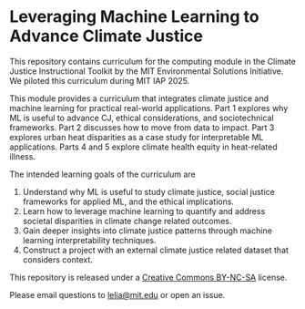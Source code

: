 # Leveraging Machine Learning to Advance Climate Justice
This repository contains curriculum for the computing module in the Climate Justice Instructional Toolkit by the MIT Environmental Solutions Initiative. We piloted this curriculum during MIT IAP 2025.

This module provides a curriculum that integrates climate justice and machine learning for practical real-world applications. Part 1 explores why ML is useful to advance CJ, ethical considerations, and sociotechnical frameworks. Part 2 discusses how to move from data to impact. Part 3 explores urban heat disparities as a case study for interpretable ML applications. Parts 4 and 5 explore climate health equity in heat-related illness.

The intended learning goals of the curriculum are
1. Understand why ML is useful to study climate justice, social justice frameworks for applied ML, and the ethical implications.
2. Learn how to leverage machine learning to quantify and address societal disparities in climate change related outcomes.
3. Gain deeper insights into climate justice patterns through machine learning interpretability techniques.
4. Construct a project with an external climate justice related dataset that considers context.

This repository is released under a [Creative Commons BY-NC-SA](https://creativecommons.org/licenses/by-nc-sa/4.0/) license.

Please email questions to lelia@mit.edu or open an issue.
